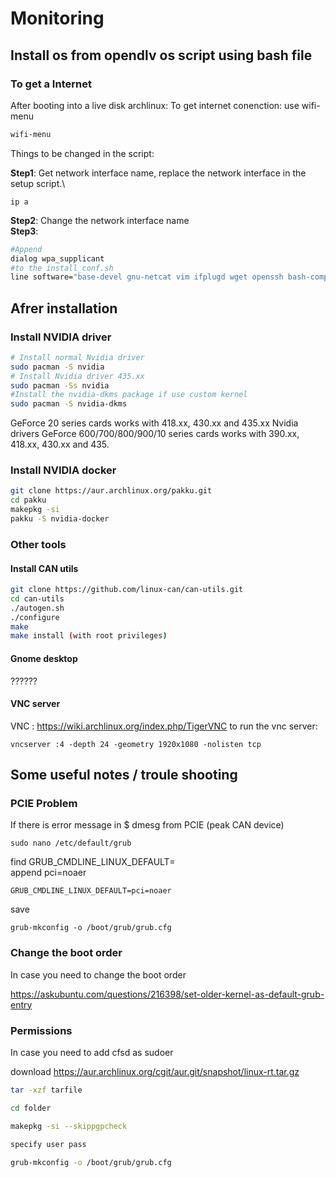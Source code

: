 # Monitoring

## Install  os from opendlv os script using bash file

### To get a Internet
After booting into a live disk archlinux: To get internet conenction: use wifi-menu
```bash
wifi-menu
```
Things to be changed in the script:


**Step1**:  Get network interface name, replace the network interface in the setup script.\
```
ip a
```
**Step2**: Change the network interface name\
**Step3**: 
```bash
#Append 
dialog wpa_supplicant 
#to the install_conf.sh
line software="base-devel gnu-netcat vim ifplugd wget openssh bash-completion screen"
```
## Afrer installation
### Install NVIDIA driver
```bash
# Install normal Nvidia driver
sudo pacman -S nvidia
# Install Nvidia driver 435.xx
sudo pacman -Ss nvidia
#Install the nvidia-dkms package if use custom kernel
sudo pacman -S nvidia-dkms
```
GeForce 20 series cards works with 418.xx, 430.xx and 435.xx Nvidia drivers GeForce 600/700/800/900/10 series cards works with 390.xx, 418.xx, 430.xx and 435.

### Install NVIDIA docker
```bash
git clone https://aur.archlinux.org/pakku.git
cd pakku
makepkg -si
pakku -S nvidia-docker
```
### Other tools

#### Install CAN utils
```bash
git clone https://github.com/linux-can/can-utils.git
cd can-utils
./autogen.sh
./configure
make
make install (with root privileges)
```
#### Gnome desktop
??????
#### VNC server
VNC : https://wiki.archlinux.org/index.php/TigerVNC
to run the vnc server:
```
vncserver :4 -depth 24 -geometry 1920x1080 -nolisten tcp
```
## Some useful notes / troule shooting
### PCIE Problem
If there is error message in $ dmesg from PCIE (peak CAN device)
```
sudo nano /etc/default/grub
```
find GRUB_CMDLINE_LINUX_DEFAULT=\
append pci=noaer
```
GRUB_CMDLINE_LINUX_DEFAULT=pci=noaer
```
save
```
grub-mkconfig -o /boot/grub/grub.cfg
```
### Change the boot order
In case you need to change the boot order

https://askubuntu.com/questions/216398/set-older-kernel-as-default-grub-entry

### Permissions
In case you need to add cfsd as sudoer

download https://aur.archlinux.org/cgit/aur.git/snapshot/linux-rt.tar.gz
```bash
tar -xzf tarfile

cd folder

makepkg -si --skippgpcheck

specify user pass

grub-mkconfig -o /boot/grub/grub.cfg
```